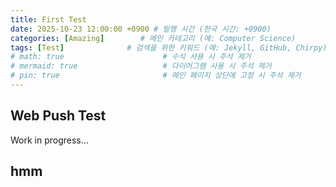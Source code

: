 ```yaml
---
title: First Test
date: 2025-10-23 12:00:00 +0900 # 발행 시간 (한국 시간: +0900)
categories: [Amazing]        # 메인 카테고리 (예: Computer Science)
tags: [Test]              # 검색을 위한 키워드 (예: Jekyll, GitHub, Chirpy)
# math: true                      # 수식 사용 시 주석 제거
# mermaid: true                   # 다이어그램 사용 시 주석 제거
# pin: true                       # 메인 페이지 상단에 고정 시 주석 제거
---
```


## Web Push Test

Work in progress...

## hmm
